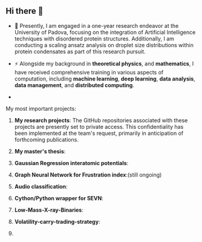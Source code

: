 ## Hi there 👋


- 🔭 Presently, I am engaged in a one-year research endeavor at the University of Padova, focusing on the integration of Artificial Intelligence techniques with disordered protein structures. Additionally, I am conducting a scaling ansatz analysis on droplet size distributions within protein condensates as part of this research pursuit.

- ⚡ Alongside my background in **theoretical physics**, and **mathematics**, I have received comprehensive training in various aspects of computation, including **machine learning**, **deep learning**, **data analysis**, **data management**, and **distributed computing**.
- 

My most important projects:

1. **My research projects**: The GitHub repositories associated with these projects are presently set to private access. This confidentiality has been implemented at the team's request, primarily in anticipation of forthcoming publications.
 
2. **My master's thesis**:
3. **Gaussian Regression interatomic potentials**:
4. **Graph Neural Network for Frustration index**:(still ongoing)
5. **Audio classification**:
6. **Cython/Python wrapper for SEVN**:
7. **Low-Mass-X-ray-Binaries**:
8. **Volatility-carry-trading-strategy**:
9.

